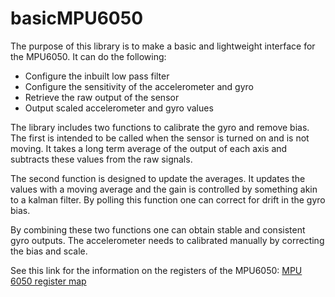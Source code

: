 # basicMPU6050
The purpose of this library is to make a basic and lightweight interface for the MPU6050. It can do the following:
- Configure the inbuilt low pass filter 
- Configure the sensitivity of the accelerometer and gyro
- Retrieve the raw output of the sensor
- Output scaled accelerometer and gyro values

The library includes two functions to calibrate the gyro and remove bias. The first is intended to be called when the sensor is turned on and is not moving. It takes a long term average of the output of each axis and subtracts these values from the raw signals.

The second function is designed to update the averages. It updates the values with a moving average and the gain is controlled by something akin to a kalman filter. By polling this function one can correct for drift in the gyro bias.

By combining these two functions one can obtain stable and consistent gyro outputs. The accelerometer needs to calibrated manually by correcting the bias and scale. 

See this link for the information on the registers of the MPU6050: 
[MPU 6050 register map](https://invensense.tdk.com/wp-content/uploads/2015/02/MPU-6000-Register-Map1.pdf)
